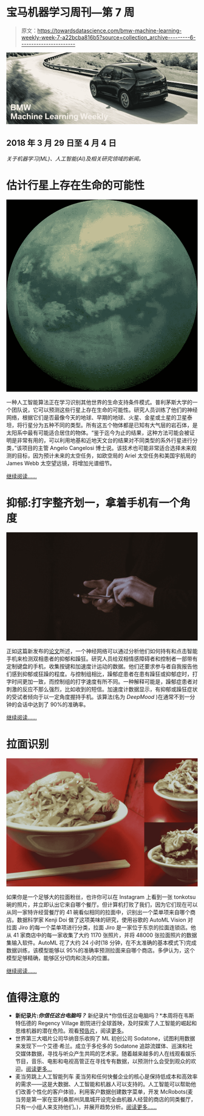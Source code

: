 # 宝马机器学习周刊—第 7 周

> 原文：<https://towardsdatascience.com/bmw-machine-learning-weekly-week-7-a22bcba816b5?source=collection_archive---------6----------------------->

![](img/73631a25e6934bb3abe1891ec893d965.png)

## 2018 年 3 月 29 日至 4 月 4 日

*关于机器学习(ML)、人工智能(AI)及相关研究领域的新闻。*

# 估计行星上存在生命的可能性

![](img/4ba31653747feb05f26b23d1adbffc0f.png)

一种人工智能算法正在学习识别其他世界的生命支持条件模式。普利茅斯大学的一个团队说，它可以预测这些行星上存在生命的可能性。研究人员训练了他们的神经网络，根据它们是否最像今天的地球、早期的地球、火星、金星或土星的卫星泰坦，将行星分为五种不同的类型。所有这五个物体都是已知有大气层的岩石体，是太阳系中最有可能适合居住的物体。“鉴于迄今为止的结果，这种方法可能会被证明是非常有用的，可以利用地基和近地天文台的结果对不同类型的系外行星进行分类，”该项目的主管 Angelo Cangelosi 博士说。该技术也可能非常适合选择未来观测的目标，因为预计未来的太空任务，如欧空局的 Ariel 太空任务和美国宇航局的 James Webb 太空望远镜，将增加光谱细节。

[继续阅读……](https://www.sciencedaily.com/releases/2018/04/180404093914.htm)

# 抑郁:打字整齐划一，拿着手机有一个角度

![](img/b6d1a26a37336dc2b6c2c5548f27804b.png)

正如这篇新发布的[论文](https://arxiv.org/abs/1803.08986?utm_source=MIT+Technology+Review&utm_campaign=f902c98828-EMAIL_CAMPAIGN_2018_04_04&utm_medium=email&utm_term=0_997ed6f472-f902c98828-154364817)所述，一个神经网络可以通过分析他们如何持有和点击智能手机来检测双相患者的抑郁和躁狂。研究人员给双相情感障碍者和控制者一部带有定制键盘的手机，收集按键和加速度计运动的数据。他们还要求参与者自我报告他们感到抑郁或狂躁的程度。与控制组相比，躁郁症患者在患有躁狂或抑郁症时，打字时间更加一致，而控制组的打字速度有所不同。一种解释可能是，躁郁症患者对刺激的反应不那么强烈，比如收到的短信。加速度计数据显示，有抑郁或躁狂症状的受试者倾向于以一定角度握持手机。该算法(名为 *DeepMood* )在通常不到一分钟的会话中达到了 90%的准确率。

[继续阅读……](https://www.technologyreview.com/the-download/610768/mood-disorders-could-be-diagnosed-by-the-way-you-fiddle-with-your-phone/)

# 拉面识别

![](img/504ea926f2f3343c5f425c47e9652844.png)

如果你是一个足够大的拉面粉丝，也许你可以在 Instagram 上看到一张 tonkotsu 碗的照片，并立即认出它来自哪个餐厅。但计算机打败了我们，因为它们现在可以从同一家特许经营餐厅的 41 碗看似相同的拉面中，识别出一个菜单项来自哪个商店。数据科学家 Kenji Doi 做了这项美味的研究，使用谷歌的 AutoML Vision 对拉面 Jiro 的每一个菜单项进行分类，拉面 Jiro 是一家位于东京的拉面连锁店。他从 41 家商店中的每一家收集了大约 1170 张照片，并将 48000 张拉面照片的数据集输入软件。AutoML 花了大约 24 小时(18 分钟，在不太准确的基本模式下)完成数据训练，该模型能够以 95%的准确率预测拉面来自哪个商店。多伊认为，这个模型足够精确，能够区分切肉和浇头的位置。

[继续阅读……](https://www.theverge.com/tldr/2018/4/2/17189736/google-automl-vision-machine-learning-ramen)

# 值得注意的

*   **新纪录片:*你信任这台电脑吗？***
    新纪录片*你信任这台电脑吗？*本周将在韦斯特伍德的 Regency Village 剧院进行全球首映，及时探索了人工智能的崛起和思维机器的潜在危险。观看[预告片](https://www.youtube.com/watch?v=EdguhIzftH4)，阅读[更多](http://deadline.com/2018/04/do-you-trust-this-computer-trailer-chris-paine-artificial-intelligence-documentary-video-1202357639/)。
*   世界第三大唱片公司华纳音乐收购了 ML 初创公司 Sodatone，试图利用数据来发现下一个艾德·希兰。成立于多伦多的 Sodatone 追踪流媒体、巡演和社交媒体数据，寻找与听众产生共鸣的艺术家。随着越来越多的人在线观看娱乐节目，音乐、电影和电视高管正在寻找专有数据，以预测什么会受到观众的欢迎。[阅读更多…](https://www.ft.com/content/5ba53658-32a9-11e8-ac48-10c6fdc22f03)
*   麦当劳跳上人工智能列车
    麦当劳和任何快餐企业的核心是保持低成本和高效率的需求——这是大数据、人工智能和机器人可以支持的。人工智能可以帮助他们改善个性化的客户体验，利用客户数据创建数字菜单，开发 McRobots(麦当劳是第一家在亚利桑那州凤凰城开设完全由机器人经营的商店的同类餐厅，只有一小组人来支持他们。)，并展开趋势分析。[阅读更多……](https://www.forbes.com/sites/bernardmarr/2018/04/04/how-mcdonalds-is-getting-ready-for-the-4th-industrial-revolution-using-ai-big-data-and-robotics/#13fdb22e3d33)